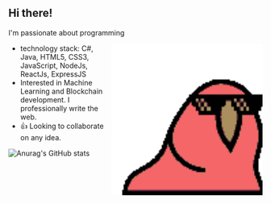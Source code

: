 ## Hi there!
<p> I'm passionate about programming </p>
<img style="margin-leftt:100px" align="right" alt="GIF" src="https://github.com/karma9874/karma9874/blob/master/assets/congapartyparrot.gif?raw=1" width="300vw" />

- technology stack:  C#, Java, HTML5, CSS3, JavaScript, NodeJs, ReactJs, ExpressJS
- Interested in Machine Learning and Blockchain development. I professionally write the web.
- :+1: Looking to collaborate on any idea.

![Anurag's GitHub stats](https://github-readme-stats.vercel.app/api?username=stephen-ehiabhi&count_private=true)
